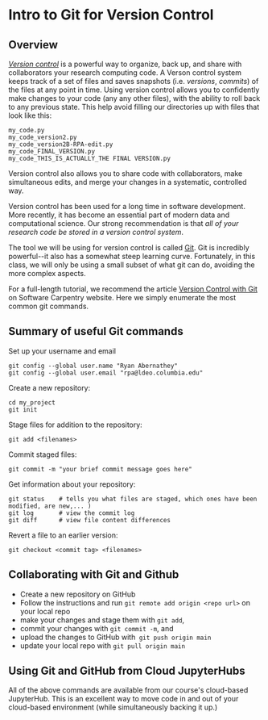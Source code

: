 # Intro to Git for Version Control

## Overview

[_Version control_](https://en.wikipedia.org/wiki/Version_control) is a powerful way to organize, back up, and share with collaborators your research computing code.
A Verson control system keeps track of a set of files and saves snapshots (i.e. _versions_, _commits_) of the files at any point in time.
Using version control allows you to confidently make changes to your code (any any other files), with the ability to roll back to any previous state. This help avoid filling our directories up with files that look like this:

    my_code.py
    my_code_version2.py
    my_code_version2B-RPA-edit.py
    my_code_FINAL_VERSION.py
    my_code_THIS_IS_ACTUALLY_THE FINAL VERSION.py

Version control also allows you to share code with collaborators, make simultaneous edits, and merge your changes in a systematic, controlled way.

Version control has been used for a long time in software development.
More recently, it has become an essential part of modern data and computational science.
Our strong recommendation is that _all of your research code be stored in a version control system_.

The tool we will be using for version control is called [Git](https://git-scm.com).
Git is incredibly powerful--it also has a somewhat steep learning curve.
Fortunately, in this class, we will only be using a small subset of what git can do, avoiding the more complex aspects.

For a full-length tutorial, we recommend the article [Version Control with Git](http://swcarpentry.github.io/git-novice/) on Software Carpentry website.
Here we simply enumerate the most common git commands.


## Summary of useful Git commands

Set up your username and email

    git config --global user.name "Ryan Abernathey"
    git config --global user.email "rpa@ldeo.columbia.edu"


Create a new repository:

    cd my_project
    git init      

Stage files for addition to the repository:

    git add <filenames>  

Commit staged files:


    git commit -m "your brief commit message goes here"

Get information about your repository:

    git status    # tells you what files are staged, which ones have been modified, are new,... )
    git log       # view the commit log
    git diff      # view file content differences


Revert a file to an earlier version:

    git checkout <commit tag> <filenames>


## Collaborating with Git and Github

* Create a new repository on GitHub
* Follow the instructions and run `git remote add origin <repo url>` on your local repo
* make your changes and stage them with `git add`,
* commit your changes with `git commit -m`, and
* upload the changes to GitHub with` git push origin main`
* update your local repo with `git pull origin main`


## Using Git and GitHub from Cloud JupyterHubs

All of the above commands are available from our course's cloud-based JupyterHub.
This is an excellent way to move code in and out of your cloud-based environment
(while simultaneously backing it up.)
